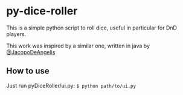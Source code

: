 # py-dice-roller
This is a simple python script to roll dice, useful in particular for DnD players.

This work was inspired by a similar one, written in java by [@JacopoDeAngelis](https://github.com/JacopoDeAngelis/Dice-Roller)

## How to use
Just run pyDiceRoller/ui.py: `$ python path/to/ui.py`
